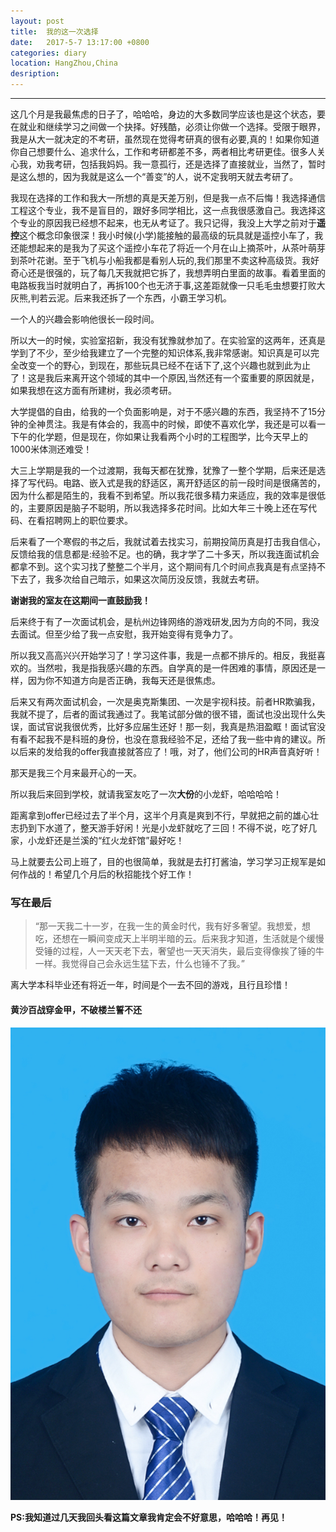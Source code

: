 ```yaml
---
layout: post
title:  我的这一次选择
date:   2017-5-7 13:17:00 +0800
categories: diary
location: HangZhou,China
desription:
---
```

---
这几个月是我最焦虑的日子了，哈哈哈，身边的大多数同学应该也是这个状态，要在就业和继续学习之间做一个抉择。好残酷，必须让你做一个选择。受限于眼界，我是从大一就决定的不考研，虽然现在觉得考研真的很有必要,真的！如果你知道你自己想要什么、追求什么，工作和考研都差不多，两者相比考研更佳。很多人关心我，劝我考研，包括我妈妈。我一意孤行，还是选择了直接就业，当然了，暂时是这么想的，因为我就是这么一个“善变”的人，说不定我明天就去考研了。

我现在选择的工作和我大一所想的真是天差万别，但是我一点不后悔！我选择通信工程这个专业，我不是盲目的，跟好多同学相比，这一点我很感激自己。我选择这个专业的原因我已经想不起来，也无从考证了。我只记得，我没上大学之前对于**遥控**这个概念印象很深！我小时候(小学)能接触的最高级的玩具就是遥控小车了，我还能想起来的是我为了买这个遥控小车花了将近一个月在山上摘茶叶，从茶叶萌芽到茶叶花谢。至于飞机与小船我都是看别人玩的,我们那里不卖这种高级货。我好奇心还是很强的，玩了每几天我就把它拆了，我想弄明白里面的故事。看着里面的电路板我当时就明白了，再拆100个也无济于事,这差距就像一只毛毛虫想要打败大灰熊,判若云泥。后来我还拆了一个东西，小霸王学习机。

一个人的兴趣会影响他很长一段时间。

所以大一的时候，实验室招新，我没有犹豫就参加了。在实验室的这两年，还真是学到了不少，至少给我建立了一个完整的知识体系,我非常感谢。知识真是可以完全改变一个的野心，到现在，那些玩具已经不在话下了,这个兴趣也就到此为止了！这是我后来离开这个领域的其中一个原因,当然还有一个蛮重要的原因就是，如果我想在这方面有所建树，我必须考研。

大学提倡的自由，给我的一个负面影响是，对于不感兴趣的东西，我坚持不了15分钟的全神贯注。我是有体会的，我高中的时候，即使不喜欢化学，我还是可以看一下午的化学题，但是现在，你如果让我看两个小时的工程图学，比今天早上的1000米体测还难受！

大三上学期是我的一个过渡期，我每天都在犹豫，犹豫了一整个学期，后来还是选择了写代码。电路、嵌入式是我的舒适区，离开舒适区的前一段时间是很痛苦的，因为什么都是陌生的，我看不到希望。所以我花很多精力来适应，我的效率是很低的，主要原因是脑子不聪明，所以我选择多花时间。比如大年三十晚上还在写代码、在看招聘网上的职位要求。

后来看了一个寒假的书之后，我就试着去找实习，前期投简历真是打击我自信心，反馈给我的信息都是:经验不足。也的确，我才学了二十多天，所以我连面试机会都拿不到。这个实习找了整整二个半月，这个期间有几个时间点我真是有点坚持不下去了，我多次给自己暗示，如果这次简历没反馈，我就去考研。

**谢谢我的室友在这期间一直鼓励我！**

后来终于有了一次面试机会，是杭州边锋网络的游戏研发,因为方向的不同，我没去面试。但至少给了我一点安慰，我开始变得有竞争力了。

所以我又高高兴兴开始学习了！学习这件事，我是一点都不排斥的。相反，我挺喜欢的。当然啦，我是指我感兴趣的东西。自学真的是一件困难的事情，原因还是一样，因为你不知道方向是否正确，我每天还是很焦虑。

后来又有两次面试机会，一次是奥克斯集团、一次是宇视科技。前者HR欺骗我，我就不提了，后者的面试我通过了。我笔试部分做的很不错，面试也没出现什么失误，面试官说我很优秀，比好多应届生还好！那一刻，我真是热泪盈眶！面试官没有看不起我不是科班的身份，也没在意我经验不足，还给了我一些中肯的建议。所以后来的发给我的offer我直接就答应了！哦，对了，他们公司的HR声音真好听！

那天是我三个月来最开心的一天。

所以我后来回到学校，就请我室友吃了一次**大份**的小龙虾，哈哈哈哈！

距离拿到offer已经过去了半个月，这半个月真是爽到不行，早就把之前的雄心壮志扔到下水道了，整天游手好闲！光是小龙虾就吃了三回！不得不说，吃了好几家，小龙虾还是兰溪的“红火龙虾馆”最好吃！


马上就要去公司上班了，目的也很简单，我就是去打打酱油，学习学习正规军是如何作战的！希望几个月后的秋招能找个好工作！


### 写在最后

> “那一天我二十一岁，在我一生的黄金时代，我有好多奢望。我想爱，想吃，还想在一瞬间变成天上半明半暗的云。后来我才知道，生活就是个缓慢受锤的过程，人一天天老下去，奢望也一天天消失，最后变得像挨了锤的牛一样。我觉得自己会永远生猛下去，什么也锤不了我。”

离大学本科毕业还有将近一年，时间是个一去不回的游戏，且行且珍惜！

#### 黄沙百战穿金甲，不破楼兰誓不还

![美照,哈哈哈](../material/IDPhoto/idphoto.jpg)

**PS:我知道过几天我回头看这篇文章我肯定会不好意思，哈哈哈！再见！**



